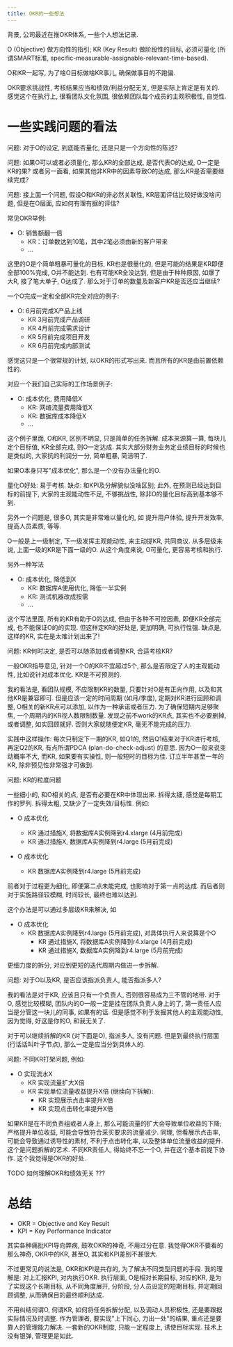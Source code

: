 ```yaml
---
title: OKR的一些想法
---
```


背景, 公司最近在推OKR体系, 一些个人想法记录.

O (Objective) 做方向性的指引; KR (Key Result) 做阶段性的目标, 必须可量化 (所谓SMART标准, specific-measurable-assignable-relevant-time-based).

O和KR一起写, 为了啥O目标做啥KR事儿, 确保做事目的不跑偏.

OKR要求挑战性, 考核结果应当和绩效/利益分配无关, 但是实际上肯定是有关的.
感觉这个在执行上, 很看团队文化氛围, 很依赖团队每个成员的主观积极性, 自觉性.

# 一些实践问题的看法

问题: 对于O的设定, 到底能否量化, 还是只是一个方向性的陈述?

问题: 如果O可以或者必须量化, 那么KR的全部达成, 是否代表O的达成, O一定是KR的果?
或者另一面看, 如果其他非KR中的因素导致O的达成, 那么KR是否需要继续完成?

问题: 接上面一个问题, 假设O和KR的非必然关联性, KR层面评估比较好做没啥问题, 但是在O层面, 应如何有理有据的评估?

常见OKR举例:

- O: 销售额翻一倍
    - KR：订单数达到10笔，其中2笔必须由新的客户带来
    - ...

这里的O是个简单粗暴可量化的目标, KR也是很量化的, 但是可能的结果是KR即便全部100%完成, O并不能达到.
也有可能KR全没达到, 但是由于种种原因, 如爆了大R, 接了笔大单子, O达成了. 那么对于订单的数量及新客户KR是否还应当继续?

一个O完成一定和全部KR完全对应的例子:

- O: 6月前完成X产品上线
	- KR 3月前完成产品调研
	- KR 4月前完成需求设计
	- KR 5月前完成项目开发
	- KR 6月前完成内部测试

感觉这只是一个很常规的计划, 以OKR的形式写出来. 而且所有的KR是由前置依赖性的.

对应一个我们自己实际的工作场景例子:

- O: 成本优化, 费用降低X
    - KR: 网络流量费用降低X
    - KR: 数据库成本降低X
	- ...

这个例子里面, O和KR, 区别不明显, 只是简单的任务拆解. 成本来源算一算, 每块儿定个目标值, KR全部完成, 则O一定达成.
其实大部分财务业务定业绩目标的时候也是类似的, 大家抗的利润分一分, 简单粗暴, 简洁明了.

如果O本身只写"成本优化", 那么是一个没有办法量化的O.

量化O好处: 易于考核. 缺点: 和KPI及分解貌似没啥区别; 此外, 在预测已经达到目标的前提下, 大家的主观能动性不足, 不够挑战性, 除非O的量化目标高到基本够不到.

另外一个问题是, 很多O, 其实是非常难以量化的, 如 提升用户体验, 提升开发效率, 提高人员素质, 等等.

O一般是上一级制定, 下一级发挥主观能动性, 来主动提KR, 共同商议. 从多层级来说, 上面一级的KR是下面一级的O.
从这个角度来说, O可量化, 更容易考核和执行.

另外一种写法

- O: 成本优化, 降低到X
	- KR: 数据库A使用优化, 降低一半实例
	- KR: 测试机器改成按需
	- ...

这个写法里面, 所有的KR有助于O的达成, 但由于各种不可控因素, 即便KR全部完成, 也不能保证O的的实现.
但这样定KR的好处是, 更加明确, 可执行性强. 缺点是, 这样的KR, 实在是太难计划出来了!

问题: KR何时决定, 是否可以随添加或者调整KR, 合适考核KR?

一般OKR指导意见, 针对一个O的KR不宜超过5个, 那么是否限定了人的主观能动性, 比如说针对成本优化. KR是不可预测的.

我的看法是, 看团队规模, 不应限制KR的数量, 只要针对O是有正向作用, 以及和其他KR是兼容即可.
但是应该一定的时间周期 (如月/季度), 定期对KR进行回顾和调整, O相关的新KR点可以添加, 以作为一种承诺或者压力.
为了确保短期内足够聚焦, 一个周期内的KR视人数限制数量.
发现之前不work的KR点, 其实也不必要删掉, 或者调整, 如实回顾就好. 否则大家就随便定KR, 毫无不能完成的压力.

实践中这样操作: 每次只制定下一期的KR, 如Q1的, 然后Q1结束对于KR进行考核, 再定Q2的KR, 有点所谓PDCA (plan-do-check-adjust) 的意思.
因为O一般来说变动概率不大, 而KR, 如果要有实操性, 则一般短时的目标为佳. 订立半年甚至一年的KR, 除非预见性非常强才可做到.

问题: KR的粒度问题

一些细小的, 和O相关的点, 是否有必要在KR中体现出来. 拆得太细, 感觉是每期工作的罗列. 拆得太粗, 又缺少了一定失效/目标性. 例如:

- O 成本优化
	- KR 通过措施X, 将数据库A实例降到r4.xlarge (4月前完成)
	- KR 通过措施X, 数据库A实例降到r4.large (5月前完成)

- O 成本优化
	- KR 数据库A实例降到r4.large (5月前完成)

前者对于过程更为细化, 即便第二点未能完成, 也影响对于第一点的达成. 而后者则对于实施路径较模糊, 时间较长, 最终也难以达到.

这个办法是可以通过多层级KR来解决, 如

- O 成本优化
	- KR 数据库A实例降到r4.large (5月前完成), 对具体执行人来说算是个O
		- KR 通过措施X, 将数据库A实例降到r4.xlarge (4月前完成)
		- KR 通过措施X, 数据库A实例降到r4.large (5月前完成)

更细力度的拆分, 对应到更短的迭代周期内做进一步拆解.

问题: 对于O以及KR, 是否应该指派负责人, 能否指派多人?

我的看法是对于KR, 应该且只有一个负责人, 否则很容易成为三不管的地带.
对于O, 感觉比较模糊, 团队内的O一般一定是挂在团队负责人身上的了, 第一责任人应当是分管这一块儿的同事, 如果有的话. 但是感觉不利于发掘其他人的主观能动性, 因为觉得, 好这是你的O, 和我无关了.

对于可以继续拆解的KR (对下面是O), 指派多人, 没有问题. 但是到最终执行层面 (行话话叫叶子节点), 那么一定是应当分到具体人的.

问题: 不同KR打架问题, 例如:

- O 实现流水X
	- KR 实现流量扩大X倍
	- KR 实现单位流量收益提升X倍 (继续向下拆解):
		- KR 实现展示点击率提升X倍
		- KR 实现点击转化率提升X倍

如果KR是在不同负责组或者人身上, 那么可能流量的扩大会导致单位收益的下降; 严格提升单位收益, 可能会导致符合采买要求的流量减少.
同理, 但看展示点击率, 可能会导致通过诱导性的素材, 不利于点击转化率, 以及整体单位流量收益的提升.
这个是问题拆解的艺术. 不同KR责任人, 得始终不忘一个O, 并在这个基本前提下协作. 这个我觉得是OKR的好处.

TODO 如何理解OKR和绩效无关 ???

# 总结

- OKR = Objective and Key Result
- KPI = Key Performance Indicator

其实各种痛批KPI导向弊病, 鼓吹OKR的神奇, 不用过分在意.
我觉得OKR不要看的那么神奇, OKR中的KR, 甚至O, 其实和KPI差别不甚很大.

不过更常见的说法是, OKR和KPI是共存的, 为了解决不同类型问题的手段.
我的理解是: 对上汇报KPI, 对内执行OKR. 执行层面, O是相对长期目标, 对应的KR, 是为了实现这个长期目标, 从不同角度展开, 分阶段, 分人员设定的短期目标, 并定期回顾调整, 从而确保目的最终顺利达成.

不用纠结何谓O, 何谓KR, 如何将任务拆解分配, 以及调动人员积极性, 还是要跟据实际情况及时调整.
作为管理者, 要实现"上下同心, 力出一处"的结果, 重点还是要靠人的管理能力解决.
一套新的OKR制度, 只能一定程度上, 诱使目标实现.
技术上没有银弹, 管理更是如此.
